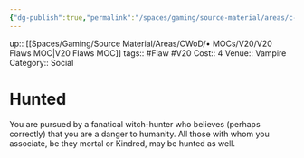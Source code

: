 ```yaml
---
{"dg-publish":true,"permalink":"/spaces/gaming/source-material/areas/c-wo-d/genre/vampire/v20/merits-and-flaws/hunted/","dgHomeLink":true,"dgPassFrontmatter":true}
---
```


up:: [[Spaces/Gaming/Source Material/Areas/CWoD/• MOCs/V20/V20 Flaws MOC|V20 Flaws MOC]]
tags:: #Flaw #V20 
Cost:: 4
Venue:: Vampire
Category:: Social

# Hunted
You are pursued by a fanatical witch-hunter who
believes (perhaps correctly) that you are a danger to
humanity. All those with whom you associate, be they
mortal or Kindred, may be hunted as well.